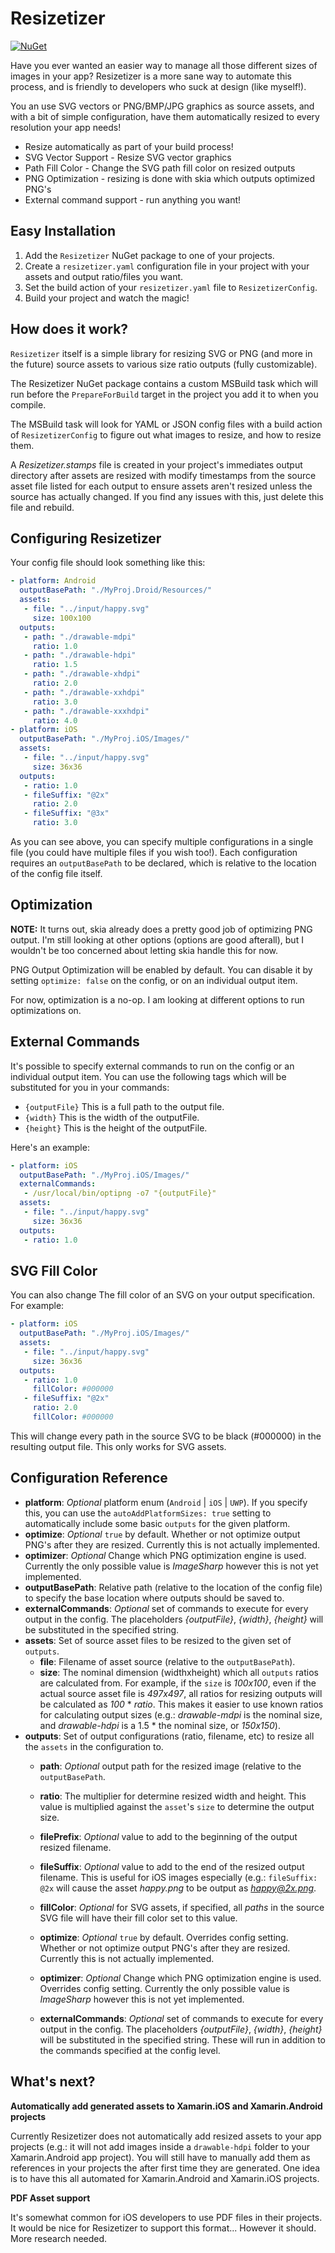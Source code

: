 # Resizetizer

[![NuGet](https://img.shields.io/nuget/v/Resizetizer.svg)](https://www.nuget.org/packages/Resizetizer/) 

Have you ever wanted an easier way to manage all those different sizes of images in your app? Resizetizer is a more sane way to automate this process, and is friendly to developers who suck at design (like myself!).

You an use SVG vectors or PNG/BMP/JPG graphics as source assets, and with a bit of simple configuration, have them automatically resized to every resolution your app needs!

 - Resize automatically as part of your build process!
 - SVG Vector Support - Resize SVG vector graphics
 - Path Fill Color - Change the SVG path fill color on resized outputs
 - PNG Optimization - resizing is done with skia which outputs optimized PNG's
 - External command support - run anything you want!


## Easy Installation

1. Add the `Resizetizer` NuGet package to one of your projects.
2. Create a `resizetizer.yaml` configuration file in your project with your assets and output ratio/files you want.
3. Set the build action of your `resizetizer.yaml` file to `ResizetizerConfig`.
3. Build your project and watch the magic!


## How does it work?

`Resizetizer` itself is a simple library for resizing SVG or PNG (and more in the future) source assets to various size ratio outputs (fully customizable).

The Resizetizer NuGet package contains a custom MSBuild task which will run before the `PrepareForBuild` target in the project you add it to when you compile.

The MSBuild task will look for YAML or JSON config files with a build action of `ResizetizerConfig` to figure out what images to resize, and how to resize them.

A *Resizetizer.stamps* file is created in your project's immediates output directory after assets are resized with modify timestamps from the source asset file listed for each output to ensure assets aren't resized unless the source has actually changed.  If you find any issues with this, just delete this file and rebuild.

## Configuring Resizetizer
Your config file should look something like this:

```yaml
- platform: Android
  outputBasePath: "./MyProj.Droid/Resources/"
  assets:
   - file: "../input/happy.svg"
     size: 100x100
  outputs:
   - path: "./drawable-mdpi"
     ratio: 1.0
   - path: "./drawable-hdpi"
     ratio: 1.5
   - path: "./drawable-xhdpi"
     ratio: 2.0
   - path: "./drawable-xxhdpi"
     ratio: 3.0
   - path: "./drawable-xxxhdpi"
     ratio: 4.0
- platform: iOS
  outputBasePath: "./MyProj.iOS/Images/"
  assets:
   - file: "../input/happy.svg"
     size: 36x36
  outputs:
   - ratio: 1.0
   - fileSuffix: "@2x"
     ratio: 2.0
   - fileSuffix: "@3x"
     ratio: 3.0
```

As you can see above, you can specify multiple configurations in a single file (you could have multiple files if you wish too!).  Each configuration requires an `outputBasePath` to be declared, which is relative to the location of the config file itself.


## Optimization

**NOTE:** It turns out, skia already does a pretty good job of optimizing PNG output.  I'm still looking at other options (options are good afterall), but I wouldn't be too concerned about letting skia handle this for now.

PNG Output Optimization will be enabled by default.  You can disable it by setting `optimize: false` on the config, or on an individual output item.

For now, optimization is a no-op.  I am looking at different options to run optimizations on.

## External Commands

It's possible to specify external commands to run on the config or an individual output item.  You can use the following tags which will be substituted for you in your commands:


 - `{outputFile}`  This is a full path to the output file.
 - `{width}` This is the width of the outputFile.
 - `{height}` This is the height of the outputFile.
  
Here's an example:

```yaml
- platform: iOS
  outputBasePath: "./MyProj.iOS/Images/"
  externalCommands:
   - /usr/local/bin/optipng -o7 "{outputFile}"
  assets:
   - file: "../input/happy.svg"
     size: 36x36
  outputs:
   - ratio: 1.0
```

## SVG Fill Color

You can also change The fill color of an SVG on your output specification.  For example:

```yaml
- platform: iOS
  outputBasePath: "./MyProj.iOS/Images/"
  assets:
   - file: "../input/happy.svg"
     size: 36x36
  outputs:
   - ratio: 1.0
     fillColor: #000000
   - fileSuffix: "@2x"
     ratio: 2.0
     fillColor: #000000
```

This will change every path in the source SVG to be black (#000000) in the resulting output file.  This only works for SVG assets.


## Configuration Reference

 - **platform**: *Optional* platform enum (`Android` | `iOS` | `UWP`).  If you specify this, you can use the `autoAddPlatformSizes: true` setting to automatically include some basic `outputs` for the given platform.
 - **optimize**: *Optional* `true` by default.  Whether or not optimize output PNG's after they are resized.  Currently this is not actually implemented.
 - **optimizer**: *Optional* Change which PNG optimization engine is used.  Currently the only possible value is *ImageSharp* however this is not yet implemented.
 - **outputBasePath**: Relative path (relative to the location of the config file) to specify the base location where outputs should be saved to.
 - **externalCommands**: *Optional* set of commands to execute for every output in the config.  The placeholders *{outputFile}*, *{width}*, *{height}* will be substituted in the specified string.
 - **assets**: Set of source asset files to be resized to the given set of `outputs`.
    - **file**: Filename of asset source (relative to the `outputBasePath`).
    - **size**: The nominal dimension (widthxheight) which all `outputs` ratios are calculated from.  For example, if the `size` is *100x100*, even if the actual source asset file is *497x497*, all ratios for resizing outputs will be calculated as *100* * *ratio*.  This makes it easier to use known ratios for calculating output sizes (e.g.: *drawable-mdpi* is the nominal size, and *drawable-hdpi* is a 1.5 * the nominal size, or *150x150*).
 - **outputs**: Set of output configurations (ratio, filename, etc) to resize all the `assets` in the configuration to.
   - **path**: *Optional* output path for the resized image (relative to the `outputBasePath`.
   - **ratio**: The multiplier for determine resized width and height.  This value is multiplied against the `asset`'s `size` to determine the output size.
   - **filePrefix**: *Optional* value to add to the beginning of the output resized filename.
   - **fileSuffix**: *Optional* value to add to the end of the resized output filename.  This is useful for iOS images especially (e.g.: `fileSuffix: @2x` will cause the asset *happy.png* to be output as *happy@2x.png*.

    - **fillColor**: *Optional* for SVG assets, if specified, all *paths* in the source SVG file will have their fill color set to this value.
    - **optimize**: *Optional* `true` by default.  Overrides config setting.  Whether or not optimize output PNG's after they are resized.  Currently this is not actually implemented.
    - **optimizer**: *Optional* Change which PNG optimization engine is used.  Overrides config setting.  Currently the only possible value is *ImageSharp* however this is not yet implemented.
   - **externalCommands**: *Optional* set of commands to execute for every output in the config.  The placeholders *{outputFile}*, *{width}*, *{height}* will be substituted in the specified string.  These will run in addition to the commands specified at the config level.


## What's next?

**Automatically add generated assets to Xamarin.iOS and Xamarin.Android projects**

Currently Resizetizer does not automatically add resized assets to your app projects (e.g.: it will not add images inside a `drawable-hdpi` folder to your Xamarin.Android app project).  You will still have to manually add them as references in your projects the after first time they are generated.  One idea is to have this all automated for Xamarin.Android and Xamarin.iOS projects.

**PDF Asset support**

It's somewhat common for iOS developers to use PDF files in their projects.  It would be nice for Resizetizer to support this format... However it should.  More research needed.
